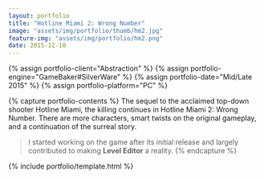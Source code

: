```yaml
---
layout: portfolio
title: "Hotline Miami 2: Wrong Number"
image: "assets/img/portfolio/thumb/hm2.jpg"
feature-img: "assets/img/portfolio/hm2.png"
date: 2015-12-10
---
```


{% assign portfolio-client="Abstraction" %}
{% assign portfolio-engine="GameBaker#SilverWare" %}
{% assign portfolio-date="Mid/Late 2015" %}
{% assign portfolio-platform="PC" %}

{% capture portfolio-contents %}
The sequel to the acclaimed top-down shooter Hotline Miami, the killing continues in Hotline Miami 2: Wrong Number.
There are more characters, smart twists on the original gameplay, and a continuation of the surreal story.

> I started working on the game after its initial release and largely contributed to making **Level Editor** a reality.
{% endcapture %}

{% include portfolio/template.html %}
